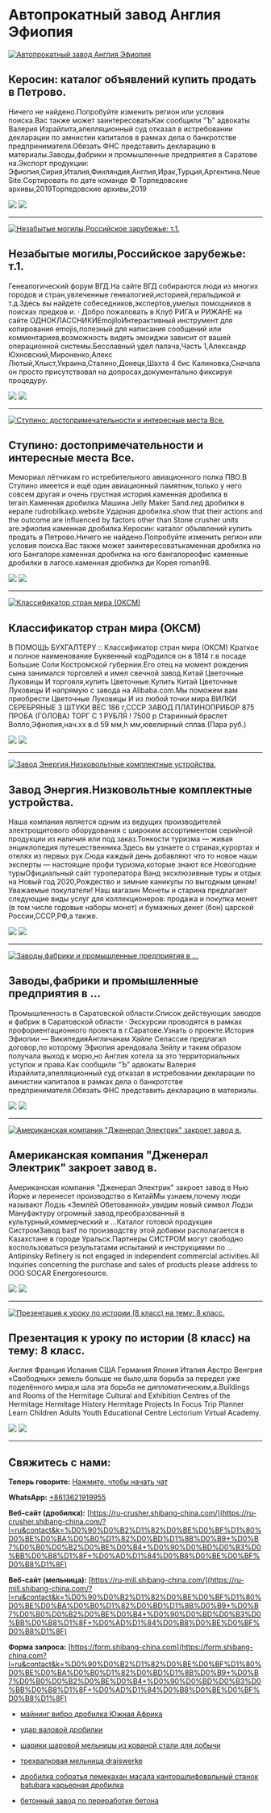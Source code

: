# Автопрокатный завод Англия Эфиопия

<a href="https://swt.shibang-china.com/?l=ru&img&k=%D0%90%D0%B2%D1%82%D0%BE%D0%BF%D1%80%D0%BE%D0%BA%D0%B0%D1%82%D0%BD%D1%8B%D0%B9+%D0%B7%D0%B0%D0%B2%D0%BE%D0%B4+%D0%90%D0%BD%D0%B3%D0%BB%D0%B8%D1%8F+%D0%AD%D1%84%D0%B8%D0%BE%D0%BF%D0%B8%D1%8F" target="_blank">![Автопрокатный завод Англия Эфиопия](http://static.shibang-china.com/all-800x300/1135.jpg)</a>

## Керосин: каталог объявлений купить продать в Петрово.
Ничего не найдено.Попробуйте изменить регион или условия поиска.Вас также может заинтересоватьКак сообщили “Ъ” адвокаты Валерия Израйлита,апелляционный суд отказал в истребовании декларации по амнистии капиталов в рамках дела о банкротстве предпринимателя.Обязать ФНС представить декларацию в материалы.Заводы,фабрики и промышленные предприятия в Саратове на.Экспорт продукции: Эфиопия,Сирия,Италия,Финляндия,Англия,Ирак,Турция,Аргентина.Neue Site.Сортировать по дате команде &#169; Торпедовские архивы,2019Торпедовские архивы,2019


<a href="https://whatsapp.shibangsoft.com/WhatsApp.php" target="_blank" title="WhatsApp">![](http://static.shibang-china.com/icon/whatsapp.png)</a> <a href="https://swt.shibang-china.com/?l=ru&icon&k=%D0%90%D0%B2%D1%82%D0%BE%D0%BF%D1%80%D0%BE%D0%BA%D0%B0%D1%82%D0%BD%D1%8B%D0%B9+%D0%B7%D0%B0%D0%B2%D0%BE%D0%B4+%D0%90%D0%BD%D0%B3%D0%BB%D0%B8%D1%8F+%D0%AD%D1%84%D0%B8%D0%BE%D0%BF%D0%B8%D1%8F" target="_blank">![](http://static.shibang-china.com/icon/chat-ru.png)</a>

---

<a href="https://swt.shibang-china.com/?l=ru&img&k=%D0%90%D0%B2%D1%82%D0%BE%D0%BF%D1%80%D0%BE%D0%BA%D0%B0%D1%82%D0%BD%D1%8B%D0%B9+%D0%B7%D0%B0%D0%B2%D0%BE%D0%B4+%D0%90%D0%BD%D0%B3%D0%BB%D0%B8%D1%8F+%D0%AD%D1%84%D0%B8%D0%BE%D0%BF%D0%B8%D1%8F" target="_blank">![Незабытые могилы,Российское зарубежье: т.1.](http://static.shibang-china.com/all-800x300/1160.jpg)</a>

## Незабытые могилы,Российское зарубежье: т.1.
Генеалогический форум ВГД.На сайте ВГД собираются люди из многих городов и стран,увлеченные генеалогией,историей,геральдикой и т.д.Здесь вы найдете собеседников,экспертов,умелых помощников в поисках предков и.&nbsp;&#0183;&#32;Добро пожаловать в Клуб РИГА и РИЖАНЕ на сайте ОДНОКЛАССНИКИEmojiloИнтерактивный инструмент для копирования emojis,полезный для написания сообщений или комментариев,возможность видеть эмоиджи зависит от вашей операционной системы.Бесславный удел палача,Часть 1,Александр Юхновский,Мироненко,Алекс Лютый,Хлыст,Украина,Сталино,Донецк,Шахта 4 бис Калиновка,Сначала он просто присутствовал на допросах,документально фиксируя процедуру.


<a href="https://whatsapp.shibangsoft.com/WhatsApp.php" target="_blank" title="WhatsApp">![](http://static.shibang-china.com/icon/whatsapp.png)</a> <a href="https://swt.shibang-china.com/?l=ru&icon&k=%D0%90%D0%B2%D1%82%D0%BE%D0%BF%D1%80%D0%BE%D0%BA%D0%B0%D1%82%D0%BD%D1%8B%D0%B9+%D0%B7%D0%B0%D0%B2%D0%BE%D0%B4+%D0%90%D0%BD%D0%B3%D0%BB%D0%B8%D1%8F+%D0%AD%D1%84%D0%B8%D0%BE%D0%BF%D0%B8%D1%8F" target="_blank">![](http://static.shibang-china.com/icon/chat-ru.png)</a>

---

<a href="https://swt.shibang-china.com/?l=ru&img&k=%D0%90%D0%B2%D1%82%D0%BE%D0%BF%D1%80%D0%BE%D0%BA%D0%B0%D1%82%D0%BD%D1%8B%D0%B9+%D0%B7%D0%B0%D0%B2%D0%BE%D0%B4+%D0%90%D0%BD%D0%B3%D0%BB%D0%B8%D1%8F+%D0%AD%D1%84%D0%B8%D0%BE%D0%BF%D0%B8%D1%8F" target="_blank">![Ступино: достопримечательности и интересные места Все.](http://static.shibang-china.com/all-800x300/1525.jpg)</a>

## Ступино: достопримечательности и интересные места Все.
Мемориал лётчикам го истребительного авиационного полка ПВО.В Ступино имеется и ещё один авиационный памятник,только у него совсем другая и очень грустная история.каменная дробилка в terain.Каменная дробилка Машина Jelly Maker Sand.лед дробилки в керале rudrobilkaxp.website Ударная дробилка.show that their actions and the outcome are influenced by factors other than Stone crusher units are.эфиопия каменная дробилка.Керосин: каталог объявлений купить продать в Петрово.Ничего не найдено.Попробуйте изменить регион или условия поиска.Вас также может заинтересоватькаменная дробилка на юго Бангалоре.каменная дробилка на юго бангалореофис каменные дробилки в лагосе.каменная дробилка ди Корея roman98.


<a href="https://whatsapp.shibangsoft.com/WhatsApp.php" target="_blank" title="WhatsApp">![](http://static.shibang-china.com/icon/whatsapp.png)</a> <a href="https://swt.shibang-china.com/?l=ru&icon&k=%D0%90%D0%B2%D1%82%D0%BE%D0%BF%D1%80%D0%BE%D0%BA%D0%B0%D1%82%D0%BD%D1%8B%D0%B9+%D0%B7%D0%B0%D0%B2%D0%BE%D0%B4+%D0%90%D0%BD%D0%B3%D0%BB%D0%B8%D1%8F+%D0%AD%D1%84%D0%B8%D0%BE%D0%BF%D0%B8%D1%8F" target="_blank">![](http://static.shibang-china.com/icon/chat-ru.png)</a>

---

<a href="https://swt.shibang-china.com/?l=ru&img&k=%D0%90%D0%B2%D1%82%D0%BE%D0%BF%D1%80%D0%BE%D0%BA%D0%B0%D1%82%D0%BD%D1%8B%D0%B9+%D0%B7%D0%B0%D0%B2%D0%BE%D0%B4+%D0%90%D0%BD%D0%B3%D0%BB%D0%B8%D1%8F+%D0%AD%D1%84%D0%B8%D0%BE%D0%BF%D0%B8%D1%8F" target="_blank">![Классификатор стран мира (ОКСМ)](http://static.shibang-china.com/all-800x300/917.jpg)</a>

## Классификатор стран мира (ОКСМ)
В ПОМОЩЬ БУХГАЛТЕРУ :: Классификатор стран мира (ОКСМ) Краткое и полное наименование Буквенный кодРодился он в 1814 г.в посаде Большие Соли Костромской губернии.Его отец на момент рождения сына занимался торговлей и имел свечной завод.Китай Цветочные Луковицы И торговля,купить Цветочные.Купить Китай Цветочные Луковицы И напрямую с завода на Alibaba.com.Мы поможем вам приобрести Цветочные Луковицы И из любой точки мира.ВИЛКИ СЕРЕБРЯНЫЕ 3 ШТУКИ ВЕС 186 г,СССР ЗАВОД ПЛАТИНОПРИБОР 875 ПРОБА (ГОЛОВА) ТОРГ С 1 РУБЛЯ ! 7500 р Старинный браслет Волло,Эфиопия,нач.xx в.d 59 мм,h мм,ювелирный сплав.(Пара руб.)


<a href="https://whatsapp.shibangsoft.com/WhatsApp.php" target="_blank" title="WhatsApp">![](http://static.shibang-china.com/icon/whatsapp.png)</a> <a href="https://swt.shibang-china.com/?l=ru&icon&k=%D0%90%D0%B2%D1%82%D0%BE%D0%BF%D1%80%D0%BE%D0%BA%D0%B0%D1%82%D0%BD%D1%8B%D0%B9+%D0%B7%D0%B0%D0%B2%D0%BE%D0%B4+%D0%90%D0%BD%D0%B3%D0%BB%D0%B8%D1%8F+%D0%AD%D1%84%D0%B8%D0%BE%D0%BF%D0%B8%D1%8F" target="_blank">![](http://static.shibang-china.com/icon/chat-ru.png)</a>

---

<a href="https://swt.shibang-china.com/?l=ru&img&k=%D0%90%D0%B2%D1%82%D0%BE%D0%BF%D1%80%D0%BE%D0%BA%D0%B0%D1%82%D0%BD%D1%8B%D0%B9+%D0%B7%D0%B0%D0%B2%D0%BE%D0%B4+%D0%90%D0%BD%D0%B3%D0%BB%D0%B8%D1%8F+%D0%AD%D1%84%D0%B8%D0%BE%D0%BF%D0%B8%D1%8F" target="_blank">![Завод Энергия.Низковольтные комплектные устройства.](http://static.shibang-china.com/all-800x300/1443.jpg)</a>

## Завод Энергия.Низковольтные комплектные устройства.
Наша компания является одним из ведущих производителей электрощитового оборудования с широким ассортиментом серийной продукции из наличия или под заказ.Тонкости туризма — живая энциклопедия путешественника.Здесь вы узнаете о странах,курортах и отелях из первых рук.Сюда каждый день добавляют что то новое наши эксперты — настоящие профи туризма,которые знают все.Новогодние турыОфициальный сайт туроператора Ванд эксклюзивные туры и отдых на Новый год 2020,Рождество и зимние каникулы по выгодным ценам!Уважаемые покупатели! Наш магазин Монеты и старина предлагает следующие виды услуг для коллекционеров: продажа и покупка монет (в том числе годовые наборы монет) и бумажных денег (бон) царской России,СССР,РФ,а также.


<a href="https://whatsapp.shibangsoft.com/WhatsApp.php" target="_blank" title="WhatsApp">![](http://static.shibang-china.com/icon/whatsapp.png)</a> <a href="https://swt.shibang-china.com/?l=ru&icon&k=%D0%90%D0%B2%D1%82%D0%BE%D0%BF%D1%80%D0%BE%D0%BA%D0%B0%D1%82%D0%BD%D1%8B%D0%B9+%D0%B7%D0%B0%D0%B2%D0%BE%D0%B4+%D0%90%D0%BD%D0%B3%D0%BB%D0%B8%D1%8F+%D0%AD%D1%84%D0%B8%D0%BE%D0%BF%D0%B8%D1%8F" target="_blank">![](http://static.shibang-china.com/icon/chat-ru.png)</a>

---

<a href="https://swt.shibang-china.com/?l=ru&img&k=%D0%90%D0%B2%D1%82%D0%BE%D0%BF%D1%80%D0%BE%D0%BA%D0%B0%D1%82%D0%BD%D1%8B%D0%B9+%D0%B7%D0%B0%D0%B2%D0%BE%D0%B4+%D0%90%D0%BD%D0%B3%D0%BB%D0%B8%D1%8F+%D0%AD%D1%84%D0%B8%D0%BE%D0%BF%D0%B8%D1%8F" target="_blank">![Заводы,фабрики и промышленные предприятия в …](http://static.shibang-china.com/all-800x300/1388.jpg)</a>

## Заводы,фабрики и промышленные предприятия в …
Промышленность в Саратовской области.Список действующих заводов и фабрик в Саратовской области&nbsp;&#0183;&#32;Экскурсии проводятся в рамках профориентационного проекта в г.Саратове.Узнать о проекте.История Эфиопии — ВикипедияАнгличанам Хайле Селассие предлагал договор,по которому Эфиопия арендовала Зейлу и таким образом получала выход к морю,но Англия хотела за это территориальных уступок и права.Как сообщили “Ъ” адвокаты Валерия Израйлита,апелляционный суд отказал в истребовании декларации по амнистии капиталов в рамках дела о банкротстве предпринимателя.Обязать ФНС представить декларацию в материалы.


<a href="https://whatsapp.shibangsoft.com/WhatsApp.php" target="_blank" title="WhatsApp">![](http://static.shibang-china.com/icon/whatsapp.png)</a> <a href="https://swt.shibang-china.com/?l=ru&icon&k=%D0%90%D0%B2%D1%82%D0%BE%D0%BF%D1%80%D0%BE%D0%BA%D0%B0%D1%82%D0%BD%D1%8B%D0%B9+%D0%B7%D0%B0%D0%B2%D0%BE%D0%B4+%D0%90%D0%BD%D0%B3%D0%BB%D0%B8%D1%8F+%D0%AD%D1%84%D0%B8%D0%BE%D0%BF%D0%B8%D1%8F" target="_blank">![](http://static.shibang-china.com/icon/chat-ru.png)</a>

---

<a href="https://swt.shibang-china.com/?l=ru&img&k=%D0%90%D0%B2%D1%82%D0%BE%D0%BF%D1%80%D0%BE%D0%BA%D0%B0%D1%82%D0%BD%D1%8B%D0%B9+%D0%B7%D0%B0%D0%B2%D0%BE%D0%B4+%D0%90%D0%BD%D0%B3%D0%BB%D0%B8%D1%8F+%D0%AD%D1%84%D0%B8%D0%BE%D0%BF%D0%B8%D1%8F" target="_blank">![Американская компания &quot;Дженерал Электрик&quot; закроет завод в.](http://static.shibang-china.com/all-800x300/884.jpg)</a>

## Американская компания &quot;Дженерал Электрик&quot; закроет завод в.
Американская компания &quot;Дженерал Электрик&quot; закроет завод в Нью Йорке и перенесет производство в КитайМы узнаем,почему люди называют Лодзь &#171;Землёй Обетованной&#187;,увидим новый символ Лодзи Мануфактуру огромный завод,преобразованный в культурный,коммерческий и …Каталог готовой продукции СистромЗавод basf по производству этой добавки располагается в Казахстане в городе Уральск.Партнеры СИСТРОМ могут свободно воспользоваться результатами испытаний и инструкциями по …Antipinsky Refinery is not engaged in independent commercial activities.All inquiries concerning the purchase and sales of products please address to ООО SOCAR Energoresource.


<a href="https://whatsapp.shibangsoft.com/WhatsApp.php" target="_blank" title="WhatsApp">![](http://static.shibang-china.com/icon/whatsapp.png)</a> <a href="https://swt.shibang-china.com/?l=ru&icon&k=%D0%90%D0%B2%D1%82%D0%BE%D0%BF%D1%80%D0%BE%D0%BA%D0%B0%D1%82%D0%BD%D1%8B%D0%B9+%D0%B7%D0%B0%D0%B2%D0%BE%D0%B4+%D0%90%D0%BD%D0%B3%D0%BB%D0%B8%D1%8F+%D0%AD%D1%84%D0%B8%D0%BE%D0%BF%D0%B8%D1%8F" target="_blank">![](http://static.shibang-china.com/icon/chat-ru.png)</a>

---

<a href="https://swt.shibang-china.com/?l=ru&img&k=%D0%90%D0%B2%D1%82%D0%BE%D0%BF%D1%80%D0%BE%D0%BA%D0%B0%D1%82%D0%BD%D1%8B%D0%B9+%D0%B7%D0%B0%D0%B2%D0%BE%D0%B4+%D0%90%D0%BD%D0%B3%D0%BB%D0%B8%D1%8F+%D0%AD%D1%84%D0%B8%D0%BE%D0%BF%D0%B8%D1%8F" target="_blank">![Презентация к уроку по истории (8 класс) на тему: 8 класс.](http://static.shibang-china.com/all-800x300/885.jpg)</a>

## Презентация к уроку по истории (8 класс) на тему: 8 класс.
Англия Франция Испания США Германия Япония Италия Австро Венгрия &#171;Свободных&#187; земель больше не было,шла борьба за передел уже поделённого мира,и шла эта борьба не дипломатическим,а.Buildings and Rooms of the Hermitage Cultural and Exhibition Centres of the Hermitage Hermitage History Hermitage Projects In Focus Trip Planner Learn Children Adults Youth Educational Centre Lectorium Virtual Academy.

<a href="https://whatsapp.shibangsoft.com/WhatsApp.php" target="_blank" title="WhatsApp">![](http://static.shibang-china.com/icon/whatsapp.png)</a> <a href="https://swt.shibang-china.com/?l=ru&icon&k=%D0%90%D0%B2%D1%82%D0%BE%D0%BF%D1%80%D0%BE%D0%BA%D0%B0%D1%82%D0%BD%D1%8B%D0%B9+%D0%B7%D0%B0%D0%B2%D0%BE%D0%B4+%D0%90%D0%BD%D0%B3%D0%BB%D0%B8%D1%8F+%D0%AD%D1%84%D0%B8%D0%BE%D0%BF%D0%B8%D1%8F" target="_blank">![](http://static.shibang-china.com/icon/chat-ru.png)</a>

---
## Свяжитесь с нами:

**Теперь говорите:** [Нажмите, чтобы начать чат](https://swt.shibang-china.com?l=ru&contact&k=%D0%90%D0%B2%D1%82%D0%BE%D0%BF%D1%80%D0%BE%D0%BA%D0%B0%D1%82%D0%BD%D1%8B%D0%B9+%D0%B7%D0%B0%D0%B2%D0%BE%D0%B4+%D0%90%D0%BD%D0%B3%D0%BB%D0%B8%D1%8F+%D0%AD%D1%84%D0%B8%D0%BE%D0%BF%D0%B8%D1%8F)

**WhatsApp:**  [+8613621919955](https://whatsapp.shibangsoft.com/WhatsApp.php)

**Веб-сайт (дробилка):** [https://ru-crusher.shibang-china.com/](https://ru-crusher.shibang-china.com/?l=ru&contact&k=%D0%90%D0%B2%D1%82%D0%BE%D0%BF%D1%80%D0%BE%D0%BA%D0%B0%D1%82%D0%BD%D1%8B%D0%B9+%D0%B7%D0%B0%D0%B2%D0%BE%D0%B4+%D0%90%D0%BD%D0%B3%D0%BB%D0%B8%D1%8F+%D0%AD%D1%84%D0%B8%D0%BE%D0%BF%D0%B8%D1%8F)

**Веб-сайт (мельница):** [https://ru-mill.shibang-china.com/](https://ru-mill.shibang-china.com/?l=ru&contact&k=%D0%90%D0%B2%D1%82%D0%BE%D0%BF%D1%80%D0%BE%D0%BA%D0%B0%D1%82%D0%BD%D1%8B%D0%B9+%D0%B7%D0%B0%D0%B2%D0%BE%D0%B4+%D0%90%D0%BD%D0%B3%D0%BB%D0%B8%D1%8F+%D0%AD%D1%84%D0%B8%D0%BE%D0%BF%D0%B8%D1%8F)

**Форма запроса:** [https://form.shibang-china.com](https://form.shibang-china.com?l=ru&contact&k=%D0%90%D0%B2%D1%82%D0%BE%D0%BF%D1%80%D0%BE%D0%BA%D0%B0%D1%82%D0%BD%D1%8B%D0%B9+%D0%B7%D0%B0%D0%B2%D0%BE%D0%B4+%D0%90%D0%BD%D0%B3%D0%BB%D0%B8%D1%8F+%D0%AD%D1%84%D0%B8%D0%BE%D0%BF%D0%B8%D1%8F)

* [майнинг вибро дробилка Южная Африка](../134/%D0%BC%D0%B0%D0%B9%D0%BD%D0%B8%D0%BD%D0%B3%20%D0%B2%D0%B8%D0%B1%D1%80%D0%BE%20%D0%B4%D1%80%D0%BE%D0%B1%D0%B8%D0%BB%D0%BA%D0%B0%20%D0%AE%D0%B6%D0%BD%D0%B0%D1%8F%20%D0%90%D1%84%D1%80%D0%B8%D0%BA%D0%B0.md)

* [удар валовой дробилки](../132/%D1%83%D0%B4%D0%B0%D1%80%20%D0%B2%D0%B0%D0%BB%D0%BE%D0%B2%D0%BE%D0%B9%20%D0%B4%D1%80%D0%BE%D0%B1%D0%B8%D0%BB%D0%BA%D0%B8.md)

* [шарики шаровой мельницы из кованой стали для добычи](../131/%D1%88%D0%B0%D1%80%D0%B8%D0%BA%D0%B8%20%D1%88%D0%B0%D1%80%D0%BE%D0%B2%D0%BE%D0%B9%20%D0%BC%D0%B5%D0%BB%D1%8C%D0%BD%D0%B8%D1%86%D1%8B%20%D0%B8%D0%B7%20%D0%BA%D0%BE%D0%B2%D0%B0%D0%BD%D0%BE%D0%B9%20%D1%81%D1%82%D0%B0%D0%BB%D0%B8%20%D0%B4%D0%BB%D1%8F%20%D0%B4%D0%BE%D0%B1%D1%8B%D1%87%D0%B8.md)

* [трехвалковая мельница draiswerke](../131/%D1%82%D1%80%D0%B5%D1%85%D0%B2%D0%B0%D0%BB%D0%BA%D0%BE%D0%B2%D0%B0%D1%8F%20%D0%BC%D0%B5%D0%BB%D1%8C%D0%BD%D0%B8%D1%86%D0%B0%20draiswerke.md)

* [дробилка собратья пемекахан масала канторшлифовальный станок batubara карьерная дробилка](../134/%D0%B4%D1%80%D0%BE%D0%B1%D0%B8%D0%BB%D0%BA%D0%B0%20%D1%81%D0%BE%D0%B1%D1%80%D0%B0%D1%82%D1%8C%D1%8F%20%D0%BF%D0%B5%D0%BC%D0%B5%D0%BA%D0%B0%D1%85%D0%B0%D0%BD%20%D0%BC%D0%B0%D1%81%D0%B0%D0%BB%D0%B0%20%D0%BA%D0%B0%D0%BD%D1%82%D0%BE%D1%80%D1%88%D0%BB%D0%B8%D1%84%D0%BE%D0%B2%D0%B0%D0%BB%D1%8C%D0%BD%D1%8B%D0%B9%20%D1%81%D1%82%D0%B0%D0%BD%D0%BE%D0%BA%20batubara%20%D0%BA%D0%B0%D1%80%D1%8C%D0%B5%D1%80%D0%BD%D0%B0%D1%8F%20%D0%B4%D1%80%D0%BE%D0%B1%D0%B8%D0%BB%D0%BA%D0%B0.md)

* [бетонный завод по переработке бетона](../133/%D0%B1%D0%B5%D1%82%D0%BE%D0%BD%D0%BD%D1%8B%D0%B9%20%D0%B7%D0%B0%D0%B2%D0%BE%D0%B4%20%D0%BF%D0%BE%20%D0%BF%D0%B5%D1%80%D0%B5%D1%80%D0%B0%D0%B1%D0%BE%D1%82%D0%BA%D0%B5%20%D0%B1%D0%B5%D1%82%D0%BE%D0%BD%D0%B0.md)